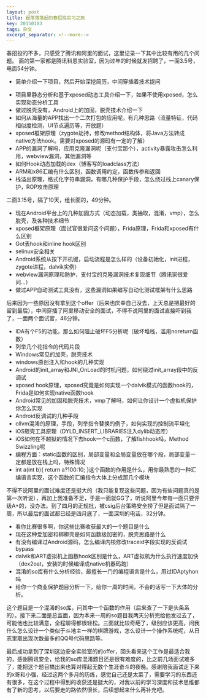 ```yaml
---
layout: post
title: 起落落落起的春招找实习之旅
key: 20150103
tags: 杂文
excerpt_separator: <!--more-->
---
```

春招投的不多，只感受了腾讯和阿里的面试，这里记录一下其中比较有用的几个问题。
面的第一家都是腾讯科恩实验室，因为过年的时候就发招聘了，一面3.5号，电面54分钟。<!--more-->    
* 简单介绍一下项目，然后开始深挖简历，中间穿插着技术提问  
- 项目里静态分析和基于xposed动态工具介绍一下，如果不使用xposed，怎么实现动态分析工具  
- 做过脱壳没有，Android上的加固，脱壳技术介绍一下  
- 如何从海量的APP找出一个二次打包的应用呢，有几种思路（流量特征，代码相似度检测，UI节点遍历等，开放题）  
- xposed框架原理（zygote劫持，修改method结构体，将Java方法转成native方法hook。需要对xposed的源码有一定的了解）  
- APP的漏洞了解吗，应用克隆漏洞呢（支付宝那个），activity暴露攻击怎么利用，webview漏洞，其他漏洞等  
- 如何Hook动态加载的dex（博客写的loadclass方法）  
- ARM和x86汇编有什么区别，函数调用约定，函数传参和返回  
- 栈溢出原理，格式化字符串漏洞，有哪几种保护手段，怎么绕过栈上canary保护，ROP攻击原理  

二面3.15号，隔了10天，组长面的，49分钟。  
- 现在Android平台上的几种加固方式（动态加载，类抽取，混淆，vmp），怎么脱壳，及各种技术细节   
- xposed框架原理（面试官很爱问这个问题），Frida原理，Frida和xposed有什么区别  
- Got表hook和inline hook区别  
- selinux安全相关  
- Android系统从按下开机键，启动流程是怎么样的（设备初始化，init进程，zygote进程，dalvik实例）  
- webview漏洞原理和防护，支付宝的克隆漏洞技术复现细节（腾讯家很爱问...）  
- 做过APP自动测试工具没有，这些漏洞如果编写自动化测试框架有什么思路  

后来因为一些原因没有拿到这个offer（后来也庆幸自己没去，上天总是把最好的留到最后），中间穿插了阿里移动安全的面试，不得不说阿里的面试直接吓到我了，一面两个面试官，46分钟。 
- IDA有个F5的功能，那么如何阻止破坏F5分析呢（破坏堆栈，滥用noreturn函数）  
- 列举几个花指令的代码片段  
- Windows常见的加壳，脱壳技术  
- windows原创注入和hook的几种实现  
- Android的init_array和JNI_OnLoad的时机问题，如何绕过init_array段中的反调试  
- xposed hook原理，xposed究竟是如何实现一个dalvik模式的函数hook的，Frida是如何实现native函数hook  
- Android常见的加固和脱壳技术，vmp了解吗，如何让你设计一个虚拟机保护你怎么实现  
- Android反调试的几种手段
- ollvm混淆的原理，手段，列举指令替换的例子，如何实现的控制流平坦化  
- iOS砸壳工具原理（DYLD_INSERT_LIBRARIES注入dylib动态库）  
- iOS如何在不越狱的情况下去hook一个c函数，了解fishhook吗，Method Swizzling呢  
- 编程方面：static函数的区别，局部变量和全局变量放在哪个段，局部变量一定都是放在栈上吗，特殊情况  
- int a(int b){
	return a?100:10;
}这个函数的作用是什么，用你最熟悉的一种汇编语言实现，这个函数的汇编指令大体上分成那几个模块  

不得不说阿里的面试难度还是挺大的（我只能复现这些问题，因为有些问题真的是第一次听说），再加上我准备不足，于是一面就GG了，听说阿里今年每一面只要评级A+的，没办法。到了四月的正规批，被csig后台策略安全捞了但是面试隔了一周，所以最后的面试都已经是四月底了，一面深圳的电话，32分钟。  
- 看你比赛很多啊，你这些比赛收获最大的一个题目是什么  
- 现在这种爱加密和梆梆壳是如何函数级加密的，脱壳思路是什么  
- 有没有编译过Android源码，怎么编译内核修改traceid字段实现的反调试bypass  
- dalvik和ART虚拟机上函数hook区别是什么，ART虚拟机为什么执行速度加快（dex2oat，安装的时候编译成native机器码跑）  
- 混淆的so库有什么分析经验，最擅长一门的编程语言是什么，用过IDAptyhon吗  
- 给你一个商业保护题目分析一下，给你一周的时间，不会的话写一下大体的分析。  

这个题目是一个混淆的so库，问其中一个函数的作用（后来查了一下是头条系的）。接下来二面是总监面，因为本来一周的so题目我两天分析完给他发过去了，可能他也比较满意，全程聊得都很轻松。三面就比较奇葩了，级别应该更高，问我什么怎么设计一个类似于斗地主一样的棋牌游戏，怎么设计一个操作系统呢，从日志里取出现次数最多的QQ号代码思路等。

最后成功拿到了深圳这边安全实验室的的offer，回头看来这个工作是最适合我的，感谢腾讯安全，给我的so库混淆题目还是很有难度的，比之前几场面试难多了，能把这个题目搞出来也算对得起无数个生涯奋斗的夜晚。感谢陪我面试走下来的x哥和小强，经过这两个多月的历练，感觉自己还是太菜了，需要学习的东西还有很多，在这个过程中得到的收获还是挺大的，对我以前的学习深度和技术思维都有了新的思考，以后要走的路依然很长，后续想起来什么再补充吧。
